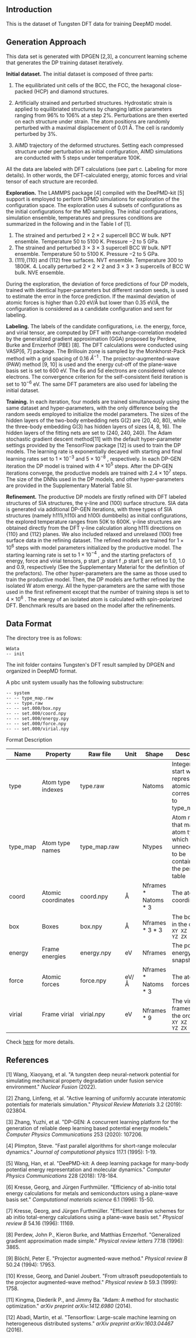 ## Introduction

This is the dataset of Tungsten DFT data for training DeepMD model.

## Generation Approach

This data set is generated with DPGEN [2,3],  a concurrent learning scheme that generates the DP training dataset iteratively.

**Initial dataset.** The initial dataset is composed of three parts:

1. The equilibriated unit cells of the BCC, the FCC, the hexagonal close-packed (HCP) and diamond structures. 

2. Artificially strained and perturbed structures. Hydrostatic strain is applied to equilibriated structures by changing lattice parameters ranging from 96% to 106% at a step 2%. Perturbations are then exerted on each structure under strain. The atom positions are randomly perturbed with a maximal displacement of 0.01 Å. The cell is randomly perturbed by 3%. 
3. AIMD trajectory of the deformed structures. Setting each compressed structure under perturbation as initial configuration, AIMD simulations are conducted with 5 steps under temperature 100K.

All the data are labeled with DFT calculations (see part c. Labeling for more details). In other words, the DFT-calculated energy, atomic forces and virial tensor of each structure are recorded.

**Exploration.** The LAMMPS package [4] compiled with the DeePMD-kit [5] support is employed to perform DPMD simulations for exploration of the configuration space.  The exploration uses 4 subsets of configurations as the initial configurations for the MD sampling. The initial configurations, simulation ensemble, temperatures and pressures conditions are summarized in the following and in the Table I of [1].

1. The strained and perturbed 2 × 2 × 2 supercell BCC W bulk. NPT ensemble. Temperature 50 to 5100 K. Pressure −2 to 5 GPa. 
2. The strained and perturbed 3 × 3 × 3 supercell BCC W bulk. NPT ensemble. Temperature 50 to 5100 K. Pressure −2 to 5 GPa. 
3. (111),(110) and (112) free surfaces. NVT ensemble. Temperature 300 to 1800K. 4. Locally perturbed 2 × 2 × 2 and 3 × 3 × 3 supercells of BCC W bulk. NVE ensemble.

During the exploration, the deviation of force predictions of four DP models, trained with identical hyper-parameters but different random seeds, is used to estimate the error in the force prediction. If the maximal deviation of atomic forces is higher than 0.20 eV/Å but lower than 0.35 eV/Å, the configuration is considered as a candidate configuration and sent for labeling.

**Labeling.** The labels of the candidate configurations, i.e. the energy, force, and virial tensor, are computed by DFT with exchange-correlation modeled by the generalized gradient approximation (GGA) proposed by Perdew, Burke and Ernzerhof (PBE) [8]. The DFT calculations were conducted using VASP[6, 7] package. The Brillouin zone is sampled by the Monkhorst-Pack method with a grid spacing of 0.16 $Å^{−1}$ . The projector-augmented-wave (PAW) method [9, 10] is used and the energy cut-off of the plane-wave basis set is set to 600 eV. The 6s and 5d electrons are considered valence electrons. The convergence criterion for the self-consistent field iteration is set to $10^{−6}$ eV. The same DFT parameters are also used for labeling the initial dataset.

**Training.** In each iteration, four models are trained simultaneously using the same dataset and hyper-parameters, with the only difference being the random seeds employed to initialize the model parameters. The sizes of the hidden layers of the two-body embedding nets G(2) are (20, 40, 80), while the three-body embedding G(3) has hidden layers of sizes (4, 8, 16). The hidden layers of the fitting nets are set to (240, 240, 240). The Adam stochastic gradient descent method[11] with the default hyper-parameter settings provided by the TensorFlow package [12] is used to train the DP models. The learning rate is exponentially decayed with starting and final learning rates set to $1 × 10^{−3}$ and $5 × 10^{−8}$ , respectively. In each DP-GEN iteration the DP model is trained with $4 × 10^5$ steps. After the DP-GEN iterations converge, the productive models are trained with $2.4 × 10^{7}$ steps. The size of the DNNs used in the DP models, and other hyper-parameters are provided in the Supplementary Material Table SI.

**Refinement.** The productive DP models are firstly refined with DFT labeled structures of SIA structures, the γ-line and (100) surface structure. SIA data is generated via additional DP-GEN iterations, with three types of SIA structures (namely h111i,h110i and h100i dumbbells) as initial configurations, the explored temperature ranges from 50K to 600K. γ-line structures are obtained directly from the DFT γ-line calculation along h111i directions on {110} and {112} planes. We also included relaxed and unrelaxed (100) free surface data in the refining dataset. The refined models are trained for $1 × 10^6$ steps with model parameters initialized by the productive model. The starting learning rate is set to $1 × 10^{−4}$ , and the starting prefactors of energy, force and virial tensors, p start ,p start f ,p start ξ are set to 1.0, 1.0 and 0.9, respectively (See the Supplementary Material for the definition of the prefactors). The other hyper-parameters are the same as those used to train the productive model. Then, the DP models are further refined by the isolated W atom energy. All the hyper-parameters are the same with those used in the first refinement except that the number of training steps is set to $4 × 10^6$ . The energy of an isolated atom is calculated with spin-polarized DFT. Benchmark results are based on the model after the refinements.

## Data Format

The directory tree is as follows:

```
Wdata
-- init
```

The init folder contains Tungsten's DFT result sampled by DPGEN and organized in DeepMD format.

A pbc unit system usually has the following substructure:

```
-- system
-- -- type_map.raw
-- -- type.raw
-- -- set.000/box.npy
-- -- set.000/coord.npy
-- -- set.000/energy.npy
-- -- set.000/force.npy
-- -- set.000/virial.npy
```

Format Description

| Name     | Property           | Raw file     | Unit | Shape                  | Description                                                  |
| -------- | ------------------ | ------------ | ---- | ---------------------- | ------------------------------------------------------------ |
| type     | Atom type indexes  | type.raw     |      | Natoms                 | Integers that start with 0, represent the atomic type corresponding to type_map.raw |
| type_map | Atom type names    | type_map.raw |      | Ntypes                 | Atom names that map to atom type, which is unnecessart to be contained in the periodic table |
| coord    | Atomic coordinates | coord.npy    | Å    | Nframes \* Natoms \* 3 | The atomic coordinates                                       |
| box      | Boxes              | box.npy      | Å    | Nframes \* 3 \* 3      | The box axes in the order `XX XY XZ YX YY YZ ZX ZY ZZ`       |
| energy   | Frame energies     | energy.npy   | eV   | Nframes                | The potential energy of snapshot                             |
| force    | Atomic forces      | force.npy    | eV/Å | Nframes \* Natoms \* 3 | The atomic forces                                            |
| virial   | Frame virial       | virial.npy   | eV   | Nframes * 9            | The virial frames are in the order `XX XY XZ YX YY YZ ZX ZY ZZ` |

Check [here](https://github.com/deepmodeling/deepmd-kit/blob/master/doc/data/system.md) for more details.



## References

[1] Wang, Xiaoyang, et al. "A tungsten deep neural-network potential for simulating mechanical property degradation under fusion service environment." *Nuclear Fusion* (2022).

[2] Zhang, Linfeng, et al. "Active learning of uniformly accurate interatomic potentials for materials simulation." *Physical Review Materials* 3.2 (2019): 023804.

[3] Zhang, Yuzhi, et al. "DP-GEN: A concurrent learning platform for the generation of reliable deep learning based potential energy models." *Computer Physics Communications* 253 (2020): 107206.

[4] Plimpton, Steve. "Fast parallel algorithms for short-range molecular dynamics." *Journal of computational physics* 117.1 (1995): 1-19.

[5] Wang, Han, et al. "DeePMD-kit: A deep learning package for many-body potential energy representation and molecular dynamics." *Computer Physics Communications* 228 (2018): 178-184.

[6] Kresse, Georg, and Jürgen Furthmüller. "Efficiency of ab-initio total energy calculations for metals and semiconductors using a plane-wave basis set." *Computational materials science* 6.1 (1996): 15-50.

[7] Kresse, Georg, and Jürgen Furthmüller. "Efficient iterative schemes for ab initio total-energy calculations using a plane-wave basis set." *Physical review B* 54.16 (1996): 11169.

[8] Perdew, John P., Kieron Burke, and Matthias Ernzerhof. "Generalized gradient approximation made simple." *Physical review letters* 77.18 (1996): 3865.

[9] Blöchl, Peter E. "Projector augmented-wave method." *Physical review B* 50.24 (1994): 17953.

[10] Kresse, Georg, and Daniel Joubert. "From ultrasoft pseudopotentials to the projector augmented-wave method." *Physical review b* 59.3 (1999): 1758.

[11] Kingma, Diederik P., and Jimmy Ba. "Adam: A method for stochastic optimization." *arXiv preprint arXiv:1412.6980* (2014).

[12] Abadi, Martín, et al. "Tensorflow: Large-scale machine learning on heterogeneous distributed systems." *arXiv preprint arXiv:1603.04467* (2016).
